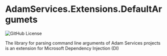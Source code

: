 # AdamServices.Extensions.DefaultArgumets

![GitHub License](https://img.shields.io/github/license/Adam-Software/AdamServices.Extensions.DefaultArgumets)

The library for parsing command line arguments of Adam Services projects is an extension for Microsoft Dependency Injection (DI)

